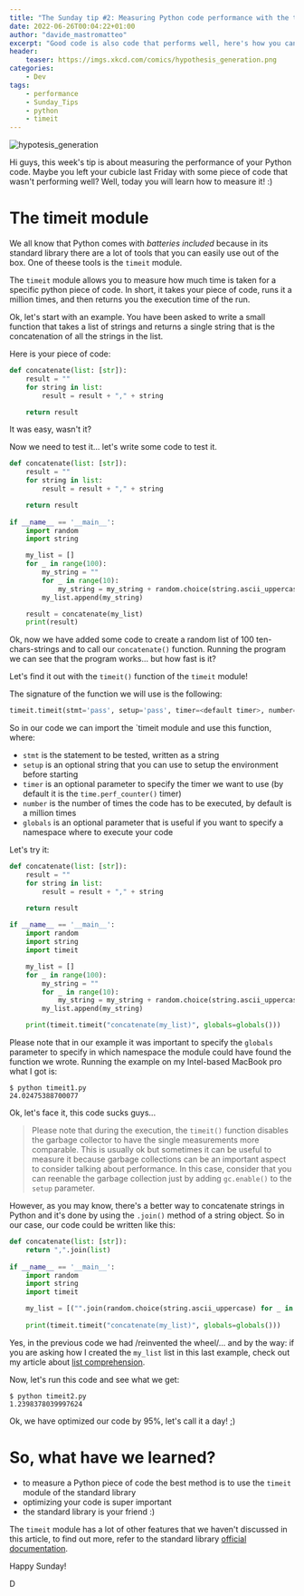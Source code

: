 ```yaml
---
title: "The Sunday tip #2: Measuring Python code performance with the timeit module"
date: 2022-06-26T00:04:22+01:00 
author: "davide_mastromatteo"
excerpt: "Good code is also code that performs well, here's how you can measure your code's performance in Python"
header:
    teaser: https://imgs.xkcd.com/comics/hypothesis_generation.png
categories:
    - Dev
tags:
    - performance
    - Sunday_Tips
    - python
    - timeit
---
```


![hypotesis_generation](https://imgs.xkcd.com/comics/hypothesis_generation.png)

Hi guys, this week's tip is about measuring the performance of your Python code. 
Maybe you left your cubicle last Friday with some piece of code that wasn't performing well? Well, today you will learn how to measure it! :)

# The timeit module 

We all know that Python comes with *batteries included* because in its standard library there are a lot of tools that you can easily use out of the box. 
One of theese tools is the `timeit` module.

The `timeit` module allows you to measure how much time is taken for a specific python piece of code. In short, it takes your piece of code, runs it a million times, and then returns you the execution time of the run.

Ok, let's start with an example. 
You have been asked to write a small function that takes a list of strings and returns a single string that is the concatenation of all the strings in the list.

Here is your piece of code:

```python
def concatenate(list: [str]):
    result = ""
    for string in list:
        result = result + "," + string

    return result
```

It was easy, wasn't it?

Now we need to test it... let's write some code to test it.

```python
def concatenate(list: [str]):
    result = ""
    for string in list:
        result = result + "," + string

    return result
    
if __name__ == '__main__':
    import random
    import string

    my_list = []
    for _ in range(100):
        my_string = ""
        for _ in range(10):
            my_string = my_string + random.choice(string.ascii_uppercase) 
        my_list.append(my_string)

    result = concatenate(my_list)
    print(result)
```

Ok, now we have added some code to create a random list of 100 ten-chars-strings and to call our `concatenate()` function. 
Running the program we can see that the program works... but how fast is it?

Let's find it out with the `timeit()` function of the `timeit` module!

The signature of the function we will use is the following: 

```python
timeit.timeit(stmt='pass', setup='pass', timer=<default timer>, number=1000000, globals=None)
```

So in our code we can import the `timeit module and use this function, where: 
- `stmt` is the statement to be tested, written as a string
- `setup` is an optional string that you can use to setup the environment before starting
- `timer` is an optional parameter to specify the timer we want to use (by default it is the `time.perf_counter()` timer)
- `number` is the number of times the code has to be executed, by default is a million times
- `globals` is an optional parameter that is useful if you want to specify a namespace where to execute your code

Let's try it: 

```python
def concatenate(list: [str]):
    result = ""
    for string in list:
        result = result + "," + string

    return result
    
if __name__ == '__main__':
    import random
    import string
    import timeit

    my_list = []
    for _ in range(100):
        my_string = ""
        for _ in range(10):
            my_string = my_string + random.choice(string.ascii_uppercase) 
        my_list.append(my_string)

    print(timeit.timeit("concatenate(my_list)", globals=globals()))
```

Please note that in our example it was important to specify the `globals` parameter to specify in which namespace the module could have found the function we wrote.
Running the example on my Intel-based MacBook pro what I got is:

```console
$ python timeit1.py
24.02475388700077
```

Ok, let's face it, this code sucks guys...


> Please note that during the execution, the `timeit()` function disables the garbage collector to have the single measurements more comparable. This is usually ok but sometimes it can be useful to measure it because garbage collections can be an important aspect to consider talking about performance. In this case, consider that you can reenable the garbage collection just by adding `gc.enable()` to the `setup` parameter.


However, as you may know, there's a better way to concatenate strings in Python and it's done by using the `.join()` method of a string object. 
So in our case, our code could be written like this: 

```python
def concatenate(list: [str]):
    return ",".join(list)
    
if __name__ == '__main__':
    import random
    import string
    import timeit

    my_list = [("".join(random.choice(string.ascii_uppercase) for _ in range(10)) for _ in range(100)]
    
    print(timeit.timeit("concatenate(my_list)", globals=globals()))
```

Yes, in the previous code we had /reinvented the wheel/... and by the way: if you are asking how I created the `my_list` list in this last example, check out my article about [list comprehension](https://thepythoncorner.com/posts/2016-11-22-iterators-generators-python/).

Now, let's run this code and see what we get:

```console
$ python timeit2.py
1.2398378039997624
```

Ok, we have optimized our code by 95%, let's call it a day! ;)

# So, what have we learned?

- to measure a Python piece of code the best method is to use the `timeit` module of the standard library
- optimizing your code is super important
- the standard library is your friend :)

The `timeit` module has a lot of other features that we haven't discussed in this article, to find out more, refer to the standard library [official documentation](https://docs.python.org/3/library/timeit.html).

Happy Sunday!

D
